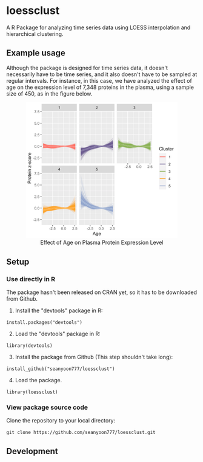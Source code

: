 # loessclust

A R Package for analyzing time series data using LOESS interpolation and hierarchical clustering.

## Example usage

Although the package is designed for time series data, it doesn't necessarily have to be time series, and it also doesn't have to be sampled at regular intervals. For instance, in this case, we have analyzed the effect of age on the expression level of 7,348 proteins in the plasma, using a sample size of 450, as in the figure below.

<p align="center">
  <img src="test_data/plasma_clustered.png" alt="Effect of Age on Plasma Protein Expression Level" width="400"/>
  <br>Effect of Age on Plasma Protein Expression Level
</p>

## Setup
### Use directly in R
The package hasn't been released on CRAN yet, so it has to be downloaded from Github.
1. Install the "devtools" package in R: 
```
install.packages("devtools")
```

2. Load the "devtools" package in R: 
```
library(devtools)
```

3. Install the package from Github (This step shouldn't take long): 
```
install_github("seanyoon777/loessclust")
```

4. Load the package. 
```
library(loessclust)
```

### View package source code
Clone the repository to your local directory:
```
git clone https://github.com/seanyoon777/loessclust.git
```

## Development
